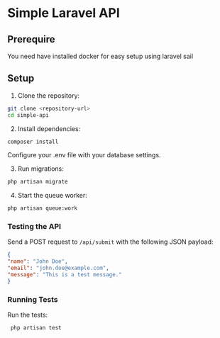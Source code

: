 # Simple Laravel API
## Prerequire
You need have installed docker for easy setup using laravel sail

## Setup

1. Clone the repository:
```bash
git clone <repository-url>
cd simple-api
```

2. Install dependencies:
```bash
composer install
```
Configure your .env file with your database settings.

3. Run migrations:
```bash
php artisan migrate
```

4. Start the queue worker:
```bash
php artisan queue:work
```

### Testing the API

Send a POST request to `/api/submit` with the following JSON payload:

```json
{
"name": "John Doe",
"email": "john.doe@example.com",
"message": "This is a test message."
}
```

### Running Tests
Run the tests:
```bash
 php artisan test
 ```

